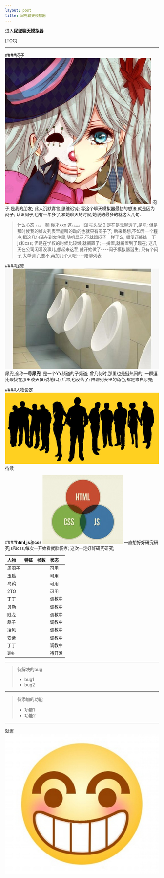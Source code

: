 ```yaml
---
layout: post
title: 尿兜聊天模拟器
---
```



进入<a href="{{ site.baseurl }}/menzi/html/menzi.html">**尿兜聊天模拟器**</a>

[TOC]

-------------

####闷子
![](../images/zhoumenzi.jpg)
闷子,是我的朋友;
此人沉默寡言,思维迟钝;
写这个聊天模拟器最初的想法,就是因为闷子;
认识闷子,也有一年多了,和她聊天的时候,她说的最多的就这么几句:
>什么心态
>。。。
>额
>你才xxx
>这。。。。
>囧
>枕头受
>2
是在是无聊透了,是吧;
但是那时候我的好友列表里能叫的动的也就只有闷子了;
后来我想,不如弄一个程序,把这几句话存到文件里,随机显示,不就跟闷子一样了么;
顺便还能练一下js和css;
但是在学校的时候比较懒,就搁置了;
一搁置,就搁置到了现在;
这几天在公司闲着没事儿,想起来这茬,就开始做了----闷子模拟器诞生;
只有个闷子,太单调了,要不,再加几个人吧----陪聊列表;

####尿兜
![](../images/niaodou.jpg)
尿兜,全称**一号尿兜**;
是一个YY频道的子频道;
曾几何时,那里也是挺热闹的;
一群逗比聚拢在那里谈天(B)说地(L);
后来,也没落了;
陪聊列表里的角色,都是来自尿兜;

####人物设定
![](../images/zhongren.jpg)
待续

####**html**,**js**和**css**
![](../images/htmlcssjs.jpg)
一直想好好研究研究js和css,每次一开始看就脑袋疼;
这次一定好好研究研究;

 | 人物| 特征| 参数|状态|
 | :-------| :---- | :--- |:----|
 | 周闷子|  |      |可用|
 | 玉扃|   |   |可用|
 | 乌鸦|    |   |可用|
 |2TO|  |  |可用|
 |丁丁| | |调教中|
 |贝勒| | |调教中|
 |贱龙| | |调教中|
 |磊子| | |调教中|
 |凌风| | |调教中|
 |安紫| | |调教中|
 |丁丁| | |调教中|
 |`更多`| | |待开发|


---

> 待解决的bug
> 
> - bug1
> - bug2

---

>待添加的功能
>
> - 功能1
> - 功能2

---
就酱
![](../images/smile.jpg)